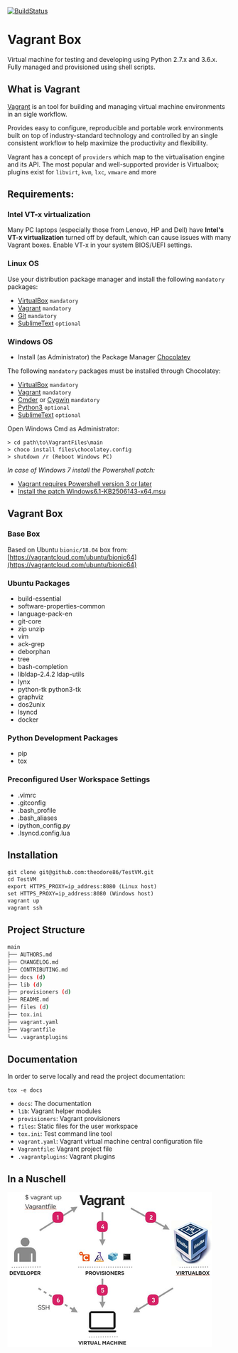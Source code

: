 [![BuildStatus](https://travis-ci.org/theodore86/TestVM.svg?branch=master)](https://travis-ci.org/theodore86/TestVM)

# Vagrant Box
Virtual machine for testing and developing using Python 2.7.x and 3.6.x.
Fully managed and provisioned using shell scripts.

## What is Vagrant
[Vagrant](https://www.vagrantup.com/docs/index.html) is an tool for building and managing virtual machine environments in an sigle workflow.

Provides easy to configure, reproducible and portable work environments built on top of industry-standard technology
and controlled by an single consistent workflow to help maximize the productivity and flexibility.

Vagrant has a concept of `providers` which map to the virtualisation engine and its API.
The most popular and well-supported provider is Virtualbox; plugins exist for `libvirt`, `kvm`, `lxc`, `vmware` and more

## Requirements:

### Intel VT-x virtualization
Many PC laptops (especially those from Lenovo, HP and Dell) have **Intel's VT-x virtualization**
turned off by default, which can cause issues with many Vagrant boxes. Enable VT-x in your system BIOS/UEFI settings.

### Linux OS
Use your distribution package manager and install the following `mandatory` packages:

- [VirtualBox](https://www.virtualbox.org/wiki/Downloads) `mandatory`
- [Vagrant](https://www.vagrantup.com/downloads.html) `mandatory`
- [Git](https://git-scm.com/book/en/v1/Getting-Started-Installing-Git) `mandatory`
- [SublimeText](http://docs.sublimetext.info/en/latest/getting_started/install.html) `optional`

### Windows OS
* Install (as Administrator) the Package Manager [Chocolatey](https://chocolatey.org/install)

The following `mandatory` packages must be installed through Chocolatey:

* [VirtualBox](https://chocolatey.org/packages/virtualbox) `mandatory`
* [Vagrant](https://chocolatey.org/packages/vagrant) `mandatory`
* [Cmder](https://chocolatey.org/packages/Cmder) or [Cygwin](https://chocolatey.org/packages/Cygwin) `mandatory`
* [Python3](https://chocolatey.org/packages/python3) `optional`
* [SublimeText](https://chocolatey.org/packages/SublimeText3) `optional`

Open Windows Cmd as Administrator:

```console
> cd path\to\VagrantFiles\main
> choco install files\chocolatey.config
> shutdown /r (Reboot Windows PC)
```

*In case of Windows 7 install the Powershell patch:*

* [Vagrant requires Powershell version 3 or later](https://stackoverflow.com/questions/1825585/determine-installed-powershell-version)
* [Install the patch Windows6.1-KB2506143-x64.msu](https://www.microsoft.com/en-us/download/details.aspx?id=34595)

## Vagrant Box

### Base Box
Based on Ubuntu `bionic/18.04` box from: [https://vagrantcloud.com/ubuntu/bionic64](https://vagrantcloud.com/ubuntu/bionic64)

### Ubuntu Packages
- build-essential
- software-properties-common
- language-pack-en
- git-core
- zip unzip
- vim
- ack-grep
- deborphan
- tree
- bash-completion
- libldap-2.4.2 ldap-utils
- lynx
- python-tk python3-tk
- graphviz
- dos2unix
- lsyncd
- docker

### Python Development Packages
- pip
- tox

### Preconfigured User Workspace Settings
- .vimrc
- .gitconfig
- .bash_profile
- .bash_aliases
- ipython_config.py
- .lsyncd.config.lua

## Installation
```console
git clone git@github.com:theodore86/TestVM.git
cd TestVM
export HTTPS_PROXY=ip_address:8080 (Linux host)
set HTTPS_PROXY=ip_address:8080 (Windows host)
vagrant up
vagrant ssh
```

## Project Structure
```bash
main
├── AUTHORS.md
├── CHANGELOG.md
├── CONTRIBUTING.md
├── docs (d)
├── lib (d)
├── provisioners (d)
├── README.md
├── files (d)
├── tox.ini
├── vagrant.yaml
├── Vagrantfile
└── .vagrantplugins
```

## Documentation

In order to serve locally and read the project documentation:
```console
tox -e docs
```

* ``docs``: The documentation
* ``lib``:  Vagrant helper modules
* ``provisioners``: Vagrant provisioners
* ``files``: Static files for the user workspace
* ``tox.ini``: Test command line tool
* ``vagrant.yaml``: Vagrant virtual machine central configuration file
* ``Vagrantfile``: Vagrant project file
* ``.vagrantplugins``: Vagrant plugins

## In a Nuschell
![Vagrant Workflow](docs/img/vagrant.png "Vagrant Workflow")
